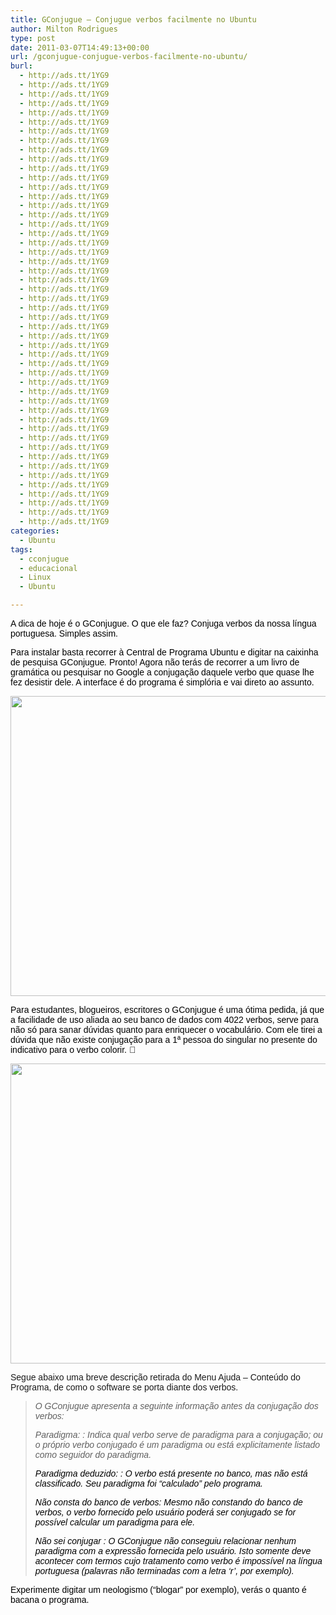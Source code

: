 ```yaml
---
title: GConjugue – Conjugue verbos facilmente no Ubuntu
author: Milton Rodrigues
type: post
date: 2011-03-07T14:49:13+00:00
url: /gconjugue-conjugue-verbos-facilmente-no-ubuntu/
burl:
  - http://ads.tt/1YG9
  - http://ads.tt/1YG9
  - http://ads.tt/1YG9
  - http://ads.tt/1YG9
  - http://ads.tt/1YG9
  - http://ads.tt/1YG9
  - http://ads.tt/1YG9
  - http://ads.tt/1YG9
  - http://ads.tt/1YG9
  - http://ads.tt/1YG9
  - http://ads.tt/1YG9
  - http://ads.tt/1YG9
  - http://ads.tt/1YG9
  - http://ads.tt/1YG9
  - http://ads.tt/1YG9
  - http://ads.tt/1YG9
  - http://ads.tt/1YG9
  - http://ads.tt/1YG9
  - http://ads.tt/1YG9
  - http://ads.tt/1YG9
  - http://ads.tt/1YG9
  - http://ads.tt/1YG9
  - http://ads.tt/1YG9
  - http://ads.tt/1YG9
  - http://ads.tt/1YG9
  - http://ads.tt/1YG9
  - http://ads.tt/1YG9
  - http://ads.tt/1YG9
  - http://ads.tt/1YG9
  - http://ads.tt/1YG9
  - http://ads.tt/1YG9
  - http://ads.tt/1YG9
  - http://ads.tt/1YG9
  - http://ads.tt/1YG9
  - http://ads.tt/1YG9
  - http://ads.tt/1YG9
  - http://ads.tt/1YG9
  - http://ads.tt/1YG9
  - http://ads.tt/1YG9
  - http://ads.tt/1YG9
  - http://ads.tt/1YG9
  - http://ads.tt/1YG9
  - http://ads.tt/1YG9
  - http://ads.tt/1YG9
  - http://ads.tt/1YG9
  - http://ads.tt/1YG9
  - http://ads.tt/1YG9
  - http://ads.tt/1YG9
  - http://ads.tt/1YG9
categories:
  - Ubuntu
tags:
  - cconjugue
  - educacional
  - Linux
  - Ubuntu

---
```

<!-- 		@page { margin: 2cm } 		P { margin-bottom: 0.21cm } -->

<span style="color: #000000;"><span style="font-family: arial, sans-serif;">A dica de hoje é o GConjugue. O que ele faz? Conjuga verbos da nossa língua portuguesa. Simples assim.</span></span>

<span style="color: #000000;"><span style="font-family: arial, sans-serif;">Para instalar basta recorrer à Central de Programa Ubuntu e digitar na caixinha de pesquisa GConjugue</span></span>_<span style="color: #000000;"><span style="font-family: arial, sans-serif;">. </span></span>_<span style="color: #000000;"><span style="font-family: arial, sans-serif;">Pronto</span></span><span style="color: #000000;"><span style="font-family: arial, sans-serif;">! Agora não terás de recorrer a um livro de gramática ou pesquisar no Google a conjugação daquele verbo que quase lhe f</span></span><span style="color: #000000;"><span style="font-family: arial, sans-serif;">e</span></span><span style="color: #000000;"><span style="font-family: arial, sans-serif;">z desistir dele. A interface é do programa é simplória e vai direto ao assunto.</span></span>

<p style="text-align: center;">
  <a href="http://www.ubuntero.com.br/wp-content/uploads/2011/03/gconjugue.png"><img class="aligncenter size-full wp-image-1778" src="http://www.ubuntero.com.br/wp-content/uploads/2011/03/gconjugue.png" alt="" width="640" height="480" /></a>
</p>

<span style="color: #000000;"><span style="font-family: arial, sans-serif;">Para estudantes, blogueiros, escritores o GConjugue é uma ótima pedida, já que a facilidade de uso aliada ao seu banco de dados com 4022 verbos, serve para não só para sanar dúvidas quanto para enriquecer o vocabulário. Com ele tirei a dúvida que não existe conjugação para a 1ª pessoa do singular no presente do indicativo para o verbo colorir. 🙂</span></span>

<span style="color: #000000;"><span style="font-family: arial, sans-serif;"><a href="http://www.ubuntero.com.br/wp-content/uploads/2011/03/gconjugue2.png"><img class="aligncenter size-full wp-image-1779" src="http://www.ubuntero.com.br/wp-content/uploads/2011/03/gconjugue2.png" alt="" width="640" height="480" /></a><br /> </span></span>

<p style="text-align: left;">
  <span style="font-family: arial, sans-serif;">Segue abaixo uma breve descrição retirada do Menu Ajuda – Conteúdo do Programa, de como o software se porta diante dos verbos.</span>
</p>

> <span style="font-family: arial, sans-serif;"><em>O GConjugue apresenta a seguinte informação antes da conjugação dos verbos:</em></span>
> 
> <span style="font-family: arial, sans-serif;"><em> </em></span><span style="font-family: arial, sans-serif;"><em>Paradigma: <verbo>: Indica qual verbo serve de paradigma para a conjugação; ou o próprio verbo conjugado é um paradigma ou está explicitamente listado como seguidor do paradigma.</em></span>
> 
> <span style="color: #000000;"><span style="font-family: arial, sans-serif;"><em> </em></span></span>
> 
> <span style="color: #000000;"><span style="font-family: arial, sans-serif;"><em>Paradigma deduzido: <verbo>: O verbo está presente no banco, mas não está classificado. Seu paradigma foi “calculado” pelo programa. </em></span></span>
> 
> <span style="color: #000000;"><span style="font-family: arial, sans-serif;"><em> </em></span></span>
> 
> <span style="color: #000000;"><span style="font-family: arial, sans-serif;"><em>Não consta do banco de verbos: Mesmo não constando do banco de verbos, o verbo fornecido pelo usuário poderá ser conjugado se for possível calcular um paradigma para ele. </em></span></span>
> 
> <span style="color: #000000;"><span style="font-family: arial, sans-serif;"><em> </em></span></span>
> 
> <span style="color: #000000;"><span style="font-family: arial, sans-serif;"><em>Não sei conjugar <verbo>: O GConjugue não conseguiu relacionar nenhum paradigma com a expressão fornecida pelo usuário. Isto somente deve acontecer com termos cujo tratamento como verbo é impossível na língua portuguesa (palavras não terminadas com a letra ‘r’, por exemplo).</em></span></span>

<span style="color: #000000;"><span style="font-family: arial, sans-serif;">Experimente digitar um neologismo (&#8220;blogar&#8221; por exemplo), verás o quanto é bacana o programa.</span></span>